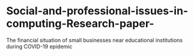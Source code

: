 # Social-and-professional-issues-in-computing-Research-paper-
The financial situation of small businesses near educational institutions during COVID-19 epidemic

